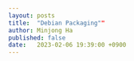 ```yaml
---
layout: posts
title:  "Debian Packaging""
author: Minjong Ha
published: false
date:   2023-02-06 19:39:00 +0900
---
```



